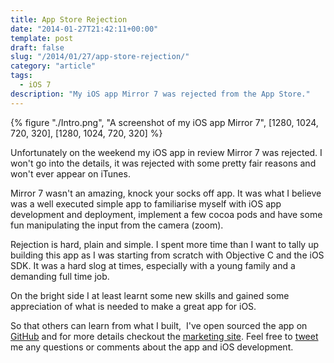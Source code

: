 ```yaml
---
title: App Store Rejection
date: "2014-01-27T21:42:11+00:00"
template: post
draft: false
slug: "/2014/01/27/app-store-rejection/"
category: "article"
tags:
  - iOS 7
description: "My iOS app Mirror 7 was rejected from the App Store."
---
```


{% figure "./Intro.png", "A screenshot of my iOS app Mirror 7", [1280, 1024, 720, 320], [1280, 1024, 720, 320] %}

Unfortunately on the weekend my iOS app in review Mirror 7 was rejected. I won't go into the details, it was rejected with some pretty fair reasons and won't ever appear on iTunes.

Mirror 7 wasn't an amazing, knock your socks off app. It was what I believe was a well executed simple app to familiarise myself with iOS app development and deployment, implement a few cocoa pods and have some fun manipulating the input from the camera (zoom).

Rejection is hard, plain and simple. I spent more time than I want to tally up building this app as I was starting from scratch with Objective C and the iOS SDK. It was a hard slog at times, especially with a young family and a demanding full time job.

On the bright side I at least learnt some new skills and gained some appreciation of what is needed to make a great app for iOS.

So that others can learn from what I built,  I've open sourced the app on <a title="Github Mirror 7" href="https://github.com/andrewjamesford/Mirror7" target="_blank">GitHub</a> and for more details checkout the <a title="Mirror 7 by Taperiffic" href="http://taperiffic.com/mirror-7/" target="_blank">marketing site</a>. Feel free to <a title="Tweet me you comments or questions" href="https://twitter.com/andrewjamesford" target="_blank">tweet</a> me any questions or comments about the app and iOS development.
